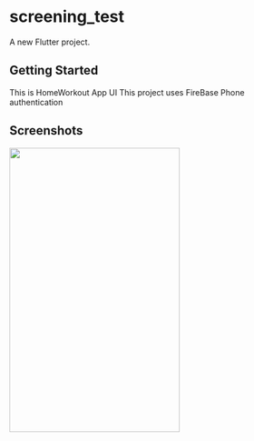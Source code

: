 # screening_test

A new Flutter project.

## Getting Started

This is HomeWorkout App UI
This project uses FireBase Phone authentication


## Screenshots

<div>
  <img src="https://user-images.githubusercontent.com/64702890/128307553-2688d5f4-17d5-4e0c-a2ef-a04035ef6523.jpg" height=500 width=300>
  </div>
